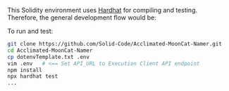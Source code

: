 This Solidity environment uses [Hardhat](https://hardhat.org/) for compiling and testing. Therefore, the general development flow would be:


To run and test:
```bash
git clone https://github.com/Solid-Code/Acclimated-MoonCat-Namer.git
cd Acclimated-MoonCat-Namer
cp dotenvTemplate.txt .env
vim .env   # <== Set API_URL to Execution Client API endpoint
npm install
npx hardhat test
...
```
